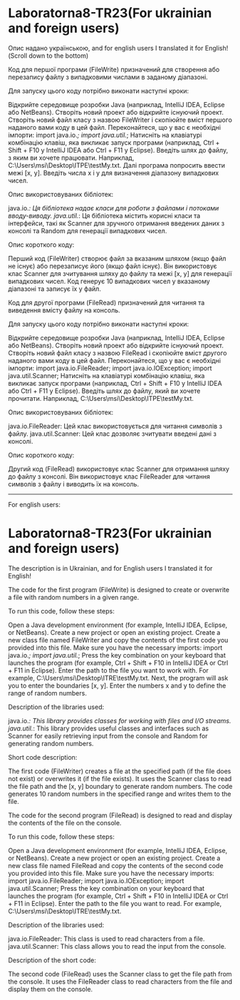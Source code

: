 # Laboratorna8-TR23(For ukrainian and foreign users)

Опис надано українською, and for english users I translated it for English!(Scroll down to the bottom)

Код для першої програми (FileWrite) призначений для створення або перезапису файлу з випадковими числами в заданому діапазоні.

Для запуску цього коду потрібно виконати наступні кроки:

Відкрийте середовище розробки Java (наприклад, IntelliJ IDEA, Eclipse або NetBeans).
Створіть новий проект або відкрийте існуючий проект.
Створіть новий файл класу з назвою FileWriter і скопіюйте вміст першого наданого вами коду в цей файл.
Переконайтеся, що у вас є необхідні імпорти:
import java.io.*;
import java.util.*;
Натисніть на клавіатурі комбінацію клавіш, яка викликає запуск програми (наприклад, Ctrl + Shift + F10 у IntelliJ IDEA або Ctrl + F11 у Eclipse).
Введіть шлях до файлу, з яким ви хочете працювати. Наприклад, C:\Users\msi\Desktop\ІТРЕ\testMy.txt.
Далі програма попросить ввести межі [x, y]. Введіть числа x і y для визначення діапазону випадкових чисел.

Опис використовуваних бібліотек:

java.io.*: Ця бібліотека надає класи для роботи з файлами і потоками вводу-виводу.
java.util.*: Ця бібліотека містить корисні класи та інтерфейси, такі як Scanner для зручного отримання введених даних з консолі та Random для генерації випадкових чисел.

Опис короткого коду:

Перший код (FileWriter) створює файл за вказаним шляхом (якщо файл не існує) або перезаписує його (якщо файл існує). Він використовує клас Scanner для зчитування шляху до файлу та межі [x, y] для генерації випадкових чисел. Код генерує 10 випадкових чисел у вказаному діапазоні та записує їх у файл.


Код для другої програми (FileRead) призначений для читання та виведення вмісту файлу на консоль.

Для запуску цього коду потрібно виконати наступні кроки:

Відкрийте середовище розробки Java (наприклад, IntelliJ IDEA, Eclipse або NetBeans).
Створіть новий проект або відкрийте існуючий проект.
Створіть новий файл класу з назвою FileRead і скопіюйте вміст другого наданого вами коду в цей файл.
Переконайтеся, що у вас є необхідні імпорти:
import java.io.FileReader;
import java.io.IOException;
import java.util.Scanner;
Натисніть на клавіатурі комбінацію клавіш, яка викликає запуск програми (наприклад, Ctrl + Shift + F10 у IntelliJ IDEA або Ctrl + F11 у Eclipse).
Введіть шлях до файлу, який ви хочете прочитати. Наприклад, C:\Users\msi\Desktop\ІТРЕ\testMy.txt.

Опис використовуваних бібліотек:

java.io.FileReader: Цей клас використовується для читання символів з файлу.
java.util.Scanner: Цей клас дозволяє зчитувати введені дані з консолі.

Опис короткого коду:

Другий код (FileRead) використовує клас Scanner для отримання шляху до файлу з консолі. Він використовує клас FileReader для читання символів з файлу і виводить їх на консоль.
__________________________________________________________________________________________________________________________________________________________________

For english users:

# Laboratorna8-TR23(For ukrainian and foreign users)

The description is in Ukrainian, and for English users I translated it for English!

The code for the first program (FileWrite) is designed to create or overwrite a file with random numbers in a given range.

To run this code, follow these steps:

Open a Java development environment (for example, IntelliJ IDEA, Eclipse, or NetBeans).
Create a new project or open an existing project.
Create a new class file named FileWriter and copy the contents of the first code you provided into this file.
Make sure you have the necessary imports:
import java.io.*;
import java.util.*;
Press the key combination on your keyboard that launches the program (for example, Ctrl + Shift + F10 in IntelliJ IDEA or Ctrl + F11 in Eclipse).
Enter the path to the file you want to work with. For example, C:\Users\msi\Desktop\ITRE\testMy.txt.
Next, the program will ask you to enter the boundaries [x, y]. Enter the numbers x and y to define the range of random numbers.

Description of the libraries used:

java.io.*: This library provides classes for working with files and I/O streams.
java.util.*: This library provides useful classes and interfaces such as Scanner for easily retrieving input from the console and Random for generating random numbers.

Short code description:

The first code (FileWriter) creates a file at the specified path (if the file does not exist) or overwrites it (if the file exists). It uses the Scanner class to read the file path and the [x, y] boundary to generate random numbers. The code generates 10 random numbers in the specified range and writes them to the file.


The code for the second program (FileRead) is designed to read and display the contents of the file on the console.

To run this code, follow these steps:

Open a Java development environment (for example, IntelliJ IDEA, Eclipse, or NetBeans).
Create a new project or open an existing project.
Create a new class file named FileRead and copy the contents of the second code you provided into this file.
Make sure you have the necessary imports:
import java.io.FileReader;
import java.io.IOException;
import java.util.Scanner;
Press the key combination on your keyboard that launches the program (for example, Ctrl + Shift + F10 in IntelliJ IDEA or Ctrl + F11 in Eclipse).
Enter the path to the file you want to read. For example, C:\Users\msi\Desktop\ITRE\testMy.txt.

Description of the libraries used:

java.io.FileReader: This class is used to read characters from a file.
java.util.Scanner: This class allows you to read the input from the console.

Description of the short code:

The second code (FileRead) uses the Scanner class to get the file path from the console. It uses the FileReader class to read characters from the file and display them on the console.
